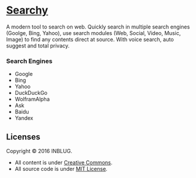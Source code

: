 # [Searchy](http://inblug.com/searchy)

A modern tool to search on web. Quickly search in multiple search engines (Goolge, Bing, Yahoo), use search modules (Web, Social, Video, Music, Image) to find any contents direct at source. With voice search, auto suggest and total privacy.

### Search Engines
* Google
* Bing
* Yahoo
* DuckDuckGo
* WolframAlpha
* Ask
* Baidu
* Yandex


## Licenses

Copyright © 2016 INBLUG. 

* All content is under  [Creative Commons](http://creativecommons.org/licenses/by-nc-sa/4.0/).
* All source code is under [MIT License](http://mit-license.org/).
